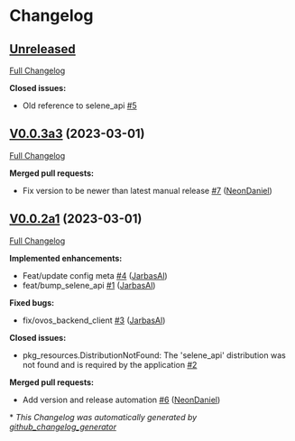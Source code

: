 # Changelog

## [Unreleased](https://github.com/OpenVoiceOS/ovos-stt-plugin-selene/tree/HEAD)

[Full Changelog](https://github.com/OpenVoiceOS/ovos-stt-plugin-selene/compare/V0.0.3a3...HEAD)

**Closed issues:**

- Old reference to selene\_api [\#5](https://github.com/OpenVoiceOS/ovos-stt-plugin-selene/issues/5)

## [V0.0.3a3](https://github.com/OpenVoiceOS/ovos-stt-plugin-selene/tree/V0.0.3a3) (2023-03-01)

[Full Changelog](https://github.com/OpenVoiceOS/ovos-stt-plugin-selene/compare/V0.0.2a1...V0.0.3a3)

**Merged pull requests:**

- Fix version to be newer than latest manual release [\#7](https://github.com/OpenVoiceOS/ovos-stt-plugin-selene/pull/7) ([NeonDaniel](https://github.com/NeonDaniel))

## [V0.0.2a1](https://github.com/OpenVoiceOS/ovos-stt-plugin-selene/tree/V0.0.2a1) (2023-03-01)

[Full Changelog](https://github.com/OpenVoiceOS/ovos-stt-plugin-selene/compare/f7fdc2739f428c40523f8b83ef8855993b009f01...V0.0.2a1)

**Implemented enhancements:**

- Feat/update config meta [\#4](https://github.com/OpenVoiceOS/ovos-stt-plugin-selene/pull/4) ([JarbasAl](https://github.com/JarbasAl))
- feat/bump\_selene\_api [\#1](https://github.com/OpenVoiceOS/ovos-stt-plugin-selene/pull/1) ([JarbasAl](https://github.com/JarbasAl))

**Fixed bugs:**

- fix/ovos\_backend\_client [\#3](https://github.com/OpenVoiceOS/ovos-stt-plugin-selene/pull/3) ([JarbasAl](https://github.com/JarbasAl))

**Closed issues:**

- pkg\_resources.DistributionNotFound: The 'selene\_api' distribution was not found and is required by the application [\#2](https://github.com/OpenVoiceOS/ovos-stt-plugin-selene/issues/2)

**Merged pull requests:**

- Add version and release automation [\#6](https://github.com/OpenVoiceOS/ovos-stt-plugin-selene/pull/6) ([NeonDaniel](https://github.com/NeonDaniel))



\* *This Changelog was automatically generated by [github_changelog_generator](https://github.com/github-changelog-generator/github-changelog-generator)*
